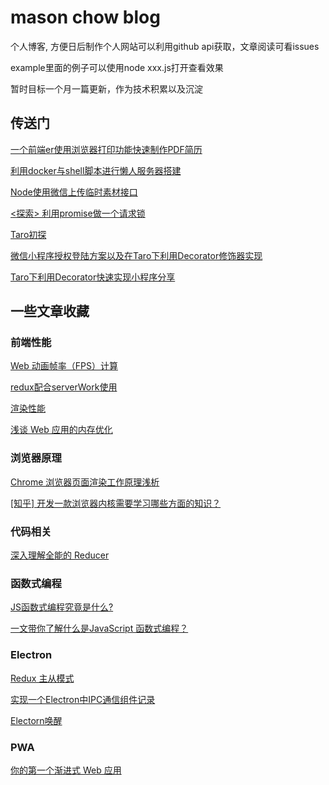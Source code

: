 # mason chow blog

个人博客, 方便日后制作个人网站可以利用github api获取，文章阅读可看issues

example里面的例子可以使用node xxx.js打开查看效果

暂时目标一个月一篇更新，作为技术积累以及沉淀

## 传送门

[一个前端er使用浏览器打印功能快速制作PDF简历](https://github.com/BryantZhou/blog/issues/1)

[利用docker与shell脚本进行懒人服务器搭建](https://github.com/BryantZhou/blog/issues/2)

[Node使用微信上传临时素材接口](https://github.com/BryantZhou/blog/issues/3)

[<探索> 利用promise做一个请求锁](https://github.com/BryantZhou/blog/issues/4)

[Taro初探](https://github.com/BryantZhou/blog/issues/5)

[微信小程序授权登陆方案以及在Taro下利用Decorator修饰器实现](https://github.com/BryantZhou/blog/issues/6)

[Taro下利用Decorator快速实现小程序分享](https://github.com/BryantZhou/blog/issues/7)

## 一些文章收藏

### 前端性能

[Web 动画帧率（FPS）计算](https://cloud.tencent.com/developer/article/1136705)

[redux配合serverWork使用](https://dassur.ma/things/react-redux-comlink/)

[渲染性能](https://github.com/sundway/blog/issues/2)

[浅谈 Web 应用的内存优化](https://news.aotu.io/a/5d42b14da91c930069fab4ca?utm_medium=lite02_web&utm_source=aotu_io)



### 浏览器原理

[Chrome 浏览器页面渲染工作原理浅析](https://www.xuejiayuan.net/blog/4715edc9c6fa414cb549357232014af3)

[[知乎] 开发一款浏览器内核需要学习哪些方面的知识？](https://www.zhihu.com/question/20736986)



### 代码相关

[深入理解全能的 Reducer](https://juejin.im/post/5d499b38518825052b0ecc1c)



### 函数式编程

[JS函数式编程究竟是什么?](https://juejin.im/post/5d4a14f8f265da03f12e42c6)

[一文带你了解什么是JavaScript 函数式编程？](https://juejin.im/post/5cb30e2ce51d456e63760450)



### Electron

[Redux 主从模式](https://ekoneko.github.io/blog/redux/redux-cluster/)

[实现一个Electron中IPC通信组件记录](https://juejin.im/post/5cbc4cf75188251af26d33fc)

[Electorn唤醒](https://zhuanlan.zhihu.com/p/76172940)



### PWA

[你的第一个渐进式 Web 应用](https://developers.google.com/web/fundamentals/codelabs/your-first-pwapp/?hl=zh-cn)
